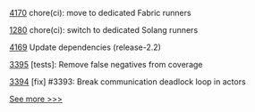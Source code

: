 
[4170](https://github.com/hyperledger/fabric/pull/4170) chore(ci): move to dedicated Fabric runners

[1280](https://github.com/hyperledger/solang/pull/1280) chore(ci): switch to dedicated Solang runners

[4169](https://github.com/hyperledger/fabric/pull/4169) Update dependencies (release-2.2)

[3395](https://github.com/hyperledger/iroha/pull/3395) [tests]: Remove false negatives from coverage

[3394](https://github.com/hyperledger/iroha/pull/3394) [fix] #3393: Break communication deadlock loop in actors


[See more >>>](https://start-here.hyperledger.org/pull-requests)
